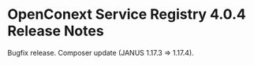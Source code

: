 # OpenConext Service Registry 4.0.4 Release Notes #

Bugfix release.
Composer update (JANUS 1.17.3 => 1.17.4).